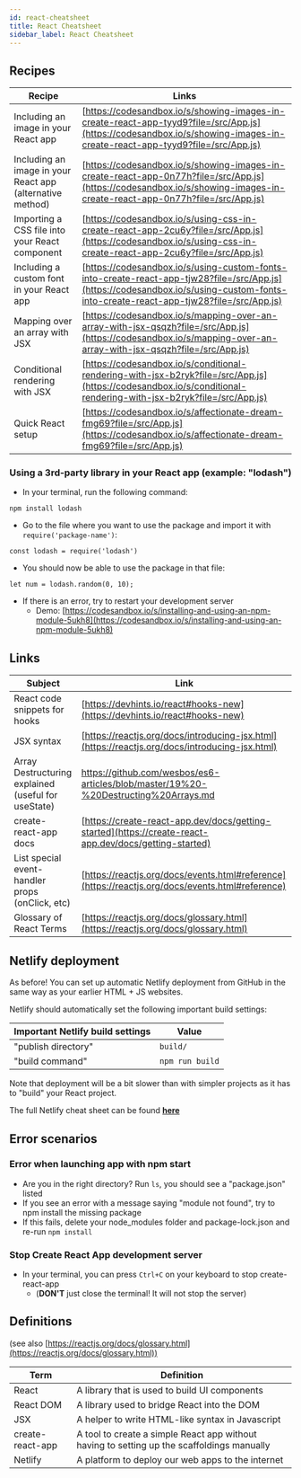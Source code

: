 ```yaml
---
id: react-cheatsheet
title: React Cheatsheet
sidebar_label: React Cheatsheet
---
```


## Recipes

| **Recipe**                                                | **Links**                                                                                                                                                                            |
| --------------------------------------------------------- | ------------------------------------------------------------------------------------------------------------------------------------------------------------------------------------ |
| Including an image in your React app                      | [https://codesandbox.io/s/showing-images-in-create-react-app-tyyd9?file=/src/App.js](https://codesandbox.io/s/showing-images-in-create-react-app-tyyd9?file=/src/App.js)             |
| Including an image in your React app (alternative method) | [https://codesandbox.io/s/showing-images-in-create-react-app-0n77h?file=/src/App.js](https://codesandbox.io/s/showing-images-in-create-react-app-0n77h?file=/src/App.js)             |
| Importing a CSS file into your React component            | [https://codesandbox.io/s/using-css-in-create-react-app-2cu6y?file=/src/App.js](https://codesandbox.io/s/using-css-in-create-react-app-2cu6y?file=/src/App.js)                       |
| Including a custom font in your React app                 | [https://codesandbox.io/s/using-custom-fonts-into-create-react-app-tjw28?file=/src/App.js](https://codesandbox.io/s/using-custom-fonts-into-create-react-app-tjw28?file=/src/App.js) |
| Mapping over an array with JSX                            | [https://codesandbox.io/s/mapping-over-an-array-with-jsx-qsqzh?file=/src/App.js](https://codesandbox.io/s/mapping-over-an-array-with-jsx-qsqzh?file=/src/App.js)                     |
| Conditional rendering with JSX                            | [https://codesandbox.io/s/conditional-rendering-with-jsx-b2ryk?file=/src/App.js](https://codesandbox.io/s/conditional-rendering-with-jsx-b2ryk?file=/src/App.js)                     |
| Quick React setup                                         | [https://codesandbox.io/s/affectionate-dream-fmg69?file=/src/App.js](https://codesandbox.io/s/affectionate-dream-fmg69?file=/src/App.js)                                             |

### Using a 3rd-party library in your React app (example: "lodash")

- In your terminal, run the following command:<br />
```
npm install lodash
```
- Go to the file where you want to use the package and import it with `require('package-name')`:<br />
```
const lodash = require('lodash')
```
- You should now be able to use the package in that file: <br />
```
let num = lodash.random(0, 10);
```
- If there is an error, try to restart your development server
  - Demo: [https://codesandbox.io/s/installing-and-using-an-npm-module-5ukh8](https://codesandbox.io/s/installing-and-using-an-npm-module-5ukh8)

## Links

| **Subject**                                         | **Link**                                                                                               |
| --------------------------------------------------- | ------------------------------------------------------------------------------------------------------ |
| React code snippets for hooks                       | [https://devhints.io/react#hooks-new](https://devhints.io/react#hooks-new)                             |
| JSX syntax                                          | [https://reactjs.org/docs/introducing-jsx.html](https://reactjs.org/docs/introducing-jsx.html)         |
| Array Destructuring explained (useful for useState) | https://github.com/wesbos/es6-articles/blob/master/19%20-%20Destructing%20Arrays.md                    |
| create-react-app docs                               | [https://create-react-app.dev/docs/getting-started](https://create-react-app.dev/docs/getting-started) |
| List special event-handler props (onClick, etc)     | [https://reactjs.org/docs/events.html#reference](https://reactjs.org/docs/events.html#reference)       |
| Glossary of React Terms                             | [https://reactjs.org/docs/glossary.html](https://reactjs.org/docs/glossary.html)                       |

## Netlify deployment

As before! You can set up automatic Netlify deployment from GitHub in the same way as your earlier HTML + JS websites.

Netlify should automatically set the following important build settings:

| **Important Netlify build settings** | **Value**       |
| ------------------------------------ | --------------- |
| "publish directory"                  | `build/`        |
| "build command"                      | `npm run build` |

Note that deployment will be a bit slower than with simpler projects as it has to "build" your React project.

The full Netlify cheat sheet can be found [**here**](/workshops/deployment/index.md)

## Error scenarios

### Error when launching app with npm start

- Are you in the right directory? Run `ls`, you should see a "package.json" listed
- If you see an error with a message saying "module not found", try to npm install the missing package
- If this fails, delete your node_modules folder and package-lock.json and re-run `npm install`

### Stop Create React App development server

- In your terminal, you can press `Ctrl+C` on your keyboard to stop create-react-app
  - (**DON'T** just close the terminal! It will not stop the server)

## Definitions

(see also [https://reactjs.org/docs/glossary.html](https://reactjs.org/docs/glossary.html))

| **Term**         | **Definition**                                                                             |
| ---------------- | ------------------------------------------------------------------------------------------ |
| React            | A library that is used to build UI components                                              |
| React DOM        | A library used to bridge React into the DOM                                                |
| JSX              | A helper to write HTML-like syntax in Javascript                                           |
| create-react-app | A tool to create a simple React app without having to setting up the scaffoldings manually |
| Netlify          | A platform to deploy our web apps to the internet                                          |
